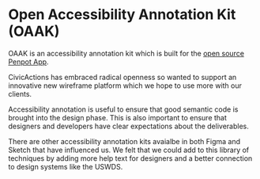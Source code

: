 # Open Accessibility Annotation Kit (OAAK)

OAAK is an accessibility annotation kit which is built for the [open source Penpot App](https://penpot.app/). 

CivicActions has embraced radical openness so wanted to support an innovative new wireframe platform which we hope to use more with our clients. 

Accessibility annotation is useful to ensure that good semantic code is brought into the design phase. This is also important to ensure that designers and developers have clear expectations about the deliverables. 

There are other accessibility annotation kits avaialbe in both Figma and Sketch that have influenced us. We felt that we could add to this library of techniques by adding more help text for designers and a better connection to design systems like the USWDS. 

